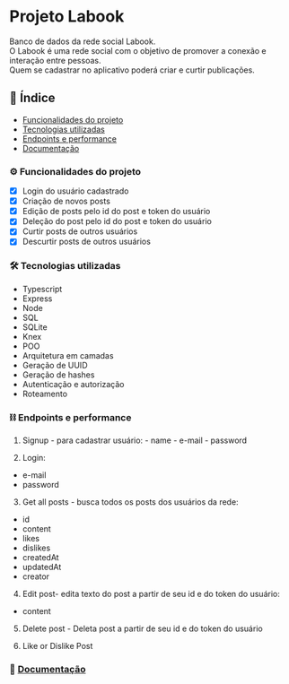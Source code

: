 # Projeto Labook

Banco de dados da rede social Labook. <br/>
O Labook é uma rede social com o objetivo de promover a conexão e interação entre pessoas.  <br/>
Quem se cadastrar no aplicativo poderá criar e curtir publicações. <br/>

## :link: Índice
- <a href="#funcionalidades">Funcionalidades do projeto</a>
- <a href="#tecnologias">Tecnologias utilizadas</a>
- <a href="#endpoints">Endpoints e performance</a>
- <a href="#documentacao">Documentação</a>

### :gear: Funcionalidades do projeto

  - [x] Login do usuário cadastrado
  - [x] Criação de novos posts
  - [x] Edição de posts pelo id do post e token do usuário
  - [x] Deleção do post pelo id do post e token do usuário
  - [x] Curtir posts de outros usuários
  - [x] Descurtir posts de outros usuários

### :hammer_and_wrench: Tecnologias utilizadas

- Typescript
- Express
- Node
- SQL
- SQLite
- Knex
- POO
- Arquitetura em camadas
- Geração de UUID
- Geração de hashes
- Autenticação e autorização
- Roteamento

### :chains: Endpoints e performance

  1. Signup -  para cadastrar usuário:
    - name
    - e-mail
    - password
   
2. Login:
  - e-mail
  - password
  
3. Get all posts - busca todos os posts dos usuários da rede:
  - id
  - content
  - likes
  - dislikes
  - createdAt
  - updatedAt
  - creator
  
4. Edit post- edita texto do post a partir de seu id e do token do usuário:
- content

5. Delete post - Deleta post a partir de seu id e do token do usuário

6. Like or Dislike Post

### :link: [Documentação](https://documenter.getpostman.com/view/24460604/2s93CLttix)
